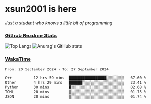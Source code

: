# xsun2001 is here

*Just a student who knows a little bit of programming*

### [Github Readme Stats](https://github.com/anuraghazra/github-readme-stats)

![Top Langs](https://github-readme-stats.vercel.app/api/top-langs/?username=xsun2001&layout=compact&theme=radical) ![Anurag's GitHub stats](https://github-readme-stats.vercel.app/api?username=xsun2001&show_icons=true&theme=radical)

### [WakaTime](https://wakatime.com)

<!--START_SECTION:waka-->

```txt
From: 20 September 2024 - To: 27 September 2024

C++          12 hrs 59 mins  █████████████████░░░░░░░░   67.60 %
Other        4 hrs 29 mins   ██████░░░░░░░░░░░░░░░░░░░   23.41 %
Python       30 mins         ▓░░░░░░░░░░░░░░░░░░░░░░░░   02.68 %
TOML         20 mins         ▒░░░░░░░░░░░░░░░░░░░░░░░░   01.75 %
JSON         20 mins         ▒░░░░░░░░░░░░░░░░░░░░░░░░   01.74 %
```

<!--END_SECTION:waka-->
